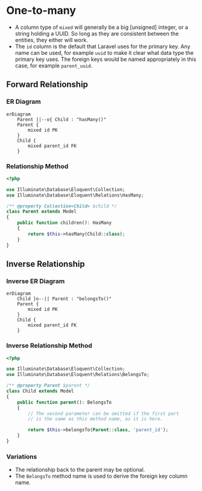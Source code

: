 # One-to-many

* A column type of `mixed` will generally be a big [unsigned] integer,
  or a string holding a UUID.
  So long as they are consistent between the entities,
  they either will work.
* The `id` column is the default that Laravel uses for the primary key.
  Any name can be used, for example `uuid` to make it clear what data type
  the primary key uses.
  The foreign keys would be named appropriately in this case, for example `parent_uuid`.

## Forward Relationship

### ER Diagram

```mermaid
erDiagram
    Parent ||--o{ Child : "hasMany()"
    Parent {
        mixed id PK
    }
    Child {
        mixed parent_id FK
    }
```

### Relationship Method

```php
<?php

use Illuminate\Database\Eloquent\Collection;
use Illuminate\Database\Eloquent\Relations\HasMany;

/** @property Collection<Child> $child */
class Parent extends Model
{
    public function children(): HasMany
    {
        return $this->hasMany(Child::class);
    }
}
```

## Inverse Relationship

### Inverse ER Diagram

```mermaid
erDiagram
    Child }o--|| Parent : "belongsTo()"
    Parent {
        mixed id PK
    }
    Child {
        mixed parent_id FK
    }
```

### Inverse Relationship Method

```php
<?php

use Illuminate\Database\Eloquent\Collection;
use Illuminate\Database\Eloquent\Relations\BelongsTo;

/** @property Parent $parent */
class Child extends Model
{
    public function parent(): BelongsTo
    {
        // The second parameter can be omitted if the first part
        // is the same as this method name, as it is here.

        return $this->belongsTo(Parent::class, 'parent_id');
    }
}
```

### Variations

* The relationship back to the parent may be optional.
* The `BelongsTo` method name is used to derive the foreign key column name.
